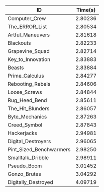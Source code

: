 |ID|Time(s)|
|-|-|
|Computer_Crew|2.80236|
|The_ERROR_List|2.80534|
|Artful_Maneuvers|2.81618|
|Blackouts|2.82233|
|Grapevine_Squad|2.82714|
|Key_to_Innovation|2.83883|
|Beasts|2.83884|
|Prime_Calculus|2.84277|
|Rebooting_Rebels|2.84606|
|Loose_Screws|2.84844|
|Rug_Heed_Bend|2.85611|
|The_Hit_Blunders|2.86057|
|Byte_Mechanics|2.87263|
|Creed_Symbol|2.87843|
|Hackerjacks|2.94981|
|Digital_Destroyers|2.96065|
|Pint_Sized_Benchwarmers|2.98250|
|Smalltalk_Dribble|2.98911|
|Pseudo_Boom|3.01452|
|Gonzo_Brutes|3.04292|
|Digitally_Destroyed|4.09719|
